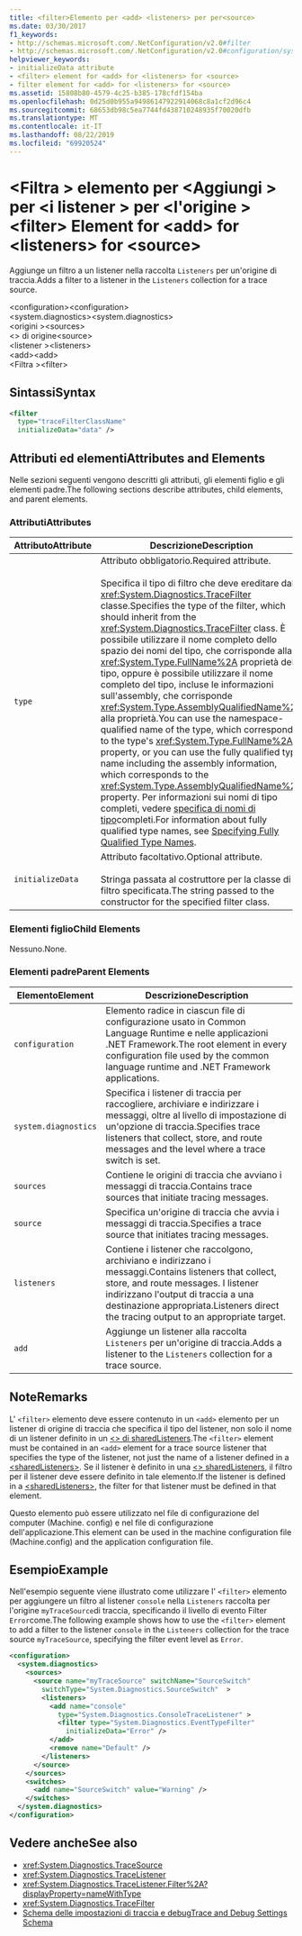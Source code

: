 ```yaml
---
title: <filter>Elemento per <add> <listeners> per per<source>
ms.date: 03/30/2017
f1_keywords:
- http://schemas.microsoft.com/.NetConfiguration/v2.0#filter
- http://schemas.microsoft.com/.NetConfiguration/v2.0#configuration/system.diagnostics/sources/source/listeners/add/filter
helpviewer_keywords:
- initializeData attribute
- <filter> element for <add> for <listeners> for <source>
- filter element for <add> for <listeners> for <source>
ms.assetid: 15808b80-4579-4c25-b385-178cfdf154ba
ms.openlocfilehash: 0d25d0b955a94986147922914068c8a1cf2d96c4
ms.sourcegitcommit: 68653db98c5ea7744fd438710248935f70020dfb
ms.translationtype: MT
ms.contentlocale: it-IT
ms.lasthandoff: 08/22/2019
ms.locfileid: "69920524"
---
```

# <a name="filter-element-for-add-for-listeners-for-source"></a><span data-ttu-id="c7849-102">\<Filtra > elemento per \<Aggiungi > per \<i listener > per \<l'origine ></span><span class="sxs-lookup"><span data-stu-id="c7849-102">\<filter> Element for \<add> for \<listeners> for \<source></span></span>
<span data-ttu-id="c7849-103">Aggiunge un filtro a un listener nella raccolta `Listeners` per un'origine di traccia.</span><span class="sxs-lookup"><span data-stu-id="c7849-103">Adds a filter to a listener in the `Listeners` collection for a trace source.</span></span>  
  
 <span data-ttu-id="c7849-104">\<configuration></span><span class="sxs-lookup"><span data-stu-id="c7849-104">\<configuration></span></span>  
<span data-ttu-id="c7849-105">\<system.diagnostics></span><span class="sxs-lookup"><span data-stu-id="c7849-105">\<system.diagnostics></span></span>  
<span data-ttu-id="c7849-106">\<origini ></span><span class="sxs-lookup"><span data-stu-id="c7849-106">\<sources></span></span>  
<span data-ttu-id="c7849-107">\<> di origine</span><span class="sxs-lookup"><span data-stu-id="c7849-107">\<source></span></span>  
<span data-ttu-id="c7849-108">\<listener ></span><span class="sxs-lookup"><span data-stu-id="c7849-108">\<listeners></span></span>  
<span data-ttu-id="c7849-109">\<add></span><span class="sxs-lookup"><span data-stu-id="c7849-109">\<add></span></span>  
<span data-ttu-id="c7849-110">\<Filtra ></span><span class="sxs-lookup"><span data-stu-id="c7849-110">\<filter></span></span>  
  
## <a name="syntax"></a><span data-ttu-id="c7849-111">Sintassi</span><span class="sxs-lookup"><span data-stu-id="c7849-111">Syntax</span></span>  
  
```xml  
<filter   
  type="traceFilterClassName"   
  initializeData="data" />  
```  
  
## <a name="attributes-and-elements"></a><span data-ttu-id="c7849-112">Attributi ed elementi</span><span class="sxs-lookup"><span data-stu-id="c7849-112">Attributes and Elements</span></span>  
 <span data-ttu-id="c7849-113">Nelle sezioni seguenti vengono descritti gli attributi, gli elementi figlio e gli elementi padre.</span><span class="sxs-lookup"><span data-stu-id="c7849-113">The following sections describe attributes, child elements, and parent elements.</span></span>  
  
### <a name="attributes"></a><span data-ttu-id="c7849-114">Attributi</span><span class="sxs-lookup"><span data-stu-id="c7849-114">Attributes</span></span>  
  
|<span data-ttu-id="c7849-115">Attributo</span><span class="sxs-lookup"><span data-stu-id="c7849-115">Attribute</span></span>|<span data-ttu-id="c7849-116">Descrizione</span><span class="sxs-lookup"><span data-stu-id="c7849-116">Description</span></span>|  
|---------------|-----------------|  
|`type`|<span data-ttu-id="c7849-117">Attributo obbligatorio.</span><span class="sxs-lookup"><span data-stu-id="c7849-117">Required attribute.</span></span><br /><br /> <span data-ttu-id="c7849-118">Specifica il tipo di filtro che deve ereditare dalla <xref:System.Diagnostics.TraceFilter> classe.</span><span class="sxs-lookup"><span data-stu-id="c7849-118">Specifies the type of the filter, which should inherit from the <xref:System.Diagnostics.TraceFilter> class.</span></span> <span data-ttu-id="c7849-119">È possibile utilizzare il nome completo dello spazio dei nomi del tipo, che corrisponde alla <xref:System.Type.FullName%2A> proprietà del tipo, oppure è possibile utilizzare il nome completo del tipo, incluse le informazioni sull'assembly, che corrisponde <xref:System.Type.AssemblyQualifiedName%2A> alla proprietà.</span><span class="sxs-lookup"><span data-stu-id="c7849-119">You can use the namespace-qualified name of the type, which corresponds to the type's <xref:System.Type.FullName%2A> property, or you can use the fully qualified type name including the assembly information, which corresponds to the <xref:System.Type.AssemblyQualifiedName%2A> property.</span></span> <span data-ttu-id="c7849-120">Per informazioni sui nomi di tipo completi, vedere [specifica di nomi di tipo](../../../reflection-and-codedom/specifying-fully-qualified-type-names.md)completi.</span><span class="sxs-lookup"><span data-stu-id="c7849-120">For information about fully qualified type names, see [Specifying Fully Qualified Type Names](../../../reflection-and-codedom/specifying-fully-qualified-type-names.md).</span></span>|  
|`initializeData`|<span data-ttu-id="c7849-121">Attributo facoltativo.</span><span class="sxs-lookup"><span data-stu-id="c7849-121">Optional attribute.</span></span><br /><br /> <span data-ttu-id="c7849-122">Stringa passata al costruttore per la classe di filtro specificata.</span><span class="sxs-lookup"><span data-stu-id="c7849-122">The string passed to the constructor for the specified filter class.</span></span>|  
  
### <a name="child-elements"></a><span data-ttu-id="c7849-123">Elementi figlio</span><span class="sxs-lookup"><span data-stu-id="c7849-123">Child Elements</span></span>  
 <span data-ttu-id="c7849-124">Nessuno.</span><span class="sxs-lookup"><span data-stu-id="c7849-124">None.</span></span>  
  
### <a name="parent-elements"></a><span data-ttu-id="c7849-125">Elementi padre</span><span class="sxs-lookup"><span data-stu-id="c7849-125">Parent Elements</span></span>  
  
|<span data-ttu-id="c7849-126">Elemento</span><span class="sxs-lookup"><span data-stu-id="c7849-126">Element</span></span>|<span data-ttu-id="c7849-127">Descrizione</span><span class="sxs-lookup"><span data-stu-id="c7849-127">Description</span></span>|  
|-------------|-----------------|  
|`configuration`|<span data-ttu-id="c7849-128">Elemento radice in ciascun file di configurazione usato in Common Language Runtime e nelle applicazioni .NET Framework.</span><span class="sxs-lookup"><span data-stu-id="c7849-128">The root element in every configuration file used by the common language runtime and .NET Framework applications.</span></span>|  
|`system.diagnostics`|<span data-ttu-id="c7849-129">Specifica i listener di traccia per raccogliere, archiviare e indirizzare i messaggi, oltre al livello di impostazione di un'opzione di traccia.</span><span class="sxs-lookup"><span data-stu-id="c7849-129">Specifies trace listeners that collect, store, and route messages and the level where a trace switch is set.</span></span>|  
|`sources`|<span data-ttu-id="c7849-130">Contiene le origini di traccia che avviano i messaggi di traccia.</span><span class="sxs-lookup"><span data-stu-id="c7849-130">Contains trace sources that initiate tracing messages.</span></span>|  
|`source`|<span data-ttu-id="c7849-131">Specifica un'origine di traccia che avvia i messaggi di traccia.</span><span class="sxs-lookup"><span data-stu-id="c7849-131">Specifies a trace source that initiates tracing messages.</span></span>|  
|`listeners`|<span data-ttu-id="c7849-132">Contiene i listener che raccolgono, archiviano e indirizzano i messaggi.</span><span class="sxs-lookup"><span data-stu-id="c7849-132">Contains listeners that collect, store, and route messages.</span></span> <span data-ttu-id="c7849-133">I listener indirizzano l'output di traccia a una destinazione appropriata.</span><span class="sxs-lookup"><span data-stu-id="c7849-133">Listeners direct the tracing output to an appropriate target.</span></span>|  
|`add`|<span data-ttu-id="c7849-134">Aggiunge un listener alla raccolta `Listeners` per un'origine di traccia.</span><span class="sxs-lookup"><span data-stu-id="c7849-134">Adds a listener to the `Listeners` collection for a trace source.</span></span>|  
  
## <a name="remarks"></a><span data-ttu-id="c7849-135">Note</span><span class="sxs-lookup"><span data-stu-id="c7849-135">Remarks</span></span>  
 <span data-ttu-id="c7849-136">L' `<filter>` elemento deve essere contenuto in un `<add>` elemento per un listener di origine di traccia che specifica il tipo del listener, non solo il nome di un listener definito in un [ \<> di sharedListeners](sharedlisteners-element.md).</span><span class="sxs-lookup"><span data-stu-id="c7849-136">The `<filter>` element must be contained in an `<add>` element for a trace source listener that specifies the type of the listener, not just the name of a listener defined in a [\<sharedListeners>](sharedlisteners-element.md).</span></span> <span data-ttu-id="c7849-137">Se il listener è definito in una [ \<> sharedListeners](sharedlisteners-element.md), il filtro per il listener deve essere definito in tale elemento.</span><span class="sxs-lookup"><span data-stu-id="c7849-137">If the listener is defined in a [\<sharedListeners>](sharedlisteners-element.md), the filter for that listener must be defined in that element.</span></span>  
  
 <span data-ttu-id="c7849-138">Questo elemento può essere utilizzato nel file di configurazione del computer (Machine. config) e nel file di configurazione dell'applicazione.</span><span class="sxs-lookup"><span data-stu-id="c7849-138">This element can be used in the machine configuration file (Machine.config) and the application configuration file.</span></span>  
  
## <a name="example"></a><span data-ttu-id="c7849-139">Esempio</span><span class="sxs-lookup"><span data-stu-id="c7849-139">Example</span></span>  
 <span data-ttu-id="c7849-140">Nell'esempio seguente viene illustrato come utilizzare l' `<filter>` elemento per aggiungere un filtro al listener `console` nella `Listeners` raccolta per l'origine `myTraceSource`di traccia, specificando il livello di evento Filter `Error`come.</span><span class="sxs-lookup"><span data-stu-id="c7849-140">The following example shows how to use the `<filter>` element to add a filter to the listener `console` in the `Listeners` collection for the trace source `myTraceSource`, specifying the filter event level as `Error`.</span></span>  
  
```xml  
<configuration>  
  <system.diagnostics>  
    <sources>  
      <source name="myTraceSource" switchName="SourceSwitch"   
        switchType="System.Diagnostics.SourceSwitch"  >  
        <listeners>  
          <add name="console"   
            type="System.Diagnostics.ConsoleTraceListener" >  
            <filter type="System.Diagnostics.EventTypeFilter"   
              initializeData="Error" />  
          </add>  
          <remove name="Default" />  
        </listeners>  
      </source>  
    </sources>  
    <switches>  
      <add name="SourceSwitch" value="Warning" />  
    </switches>  
  </system.diagnostics>  
</configuration>  
```  
  
## <a name="see-also"></a><span data-ttu-id="c7849-141">Vedere anche</span><span class="sxs-lookup"><span data-stu-id="c7849-141">See also</span></span>

- <xref:System.Diagnostics.TraceSource>
- <xref:System.Diagnostics.TraceListener>
- <xref:System.Diagnostics.TraceListener.Filter%2A?displayProperty=nameWithType>
- <xref:System.Diagnostics.TraceFilter>
- [<span data-ttu-id="c7849-142">Schema delle impostazioni di traccia e debug</span><span class="sxs-lookup"><span data-stu-id="c7849-142">Trace and Debug Settings Schema</span></span>](index.md)
